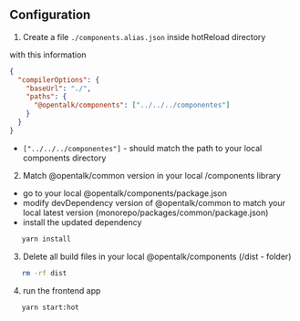 ## Configuration

1. Create a file `./components.alias.json` inside hotReload directory

with this information

```json
{
  "compilerOptions": {
    "baseUrl": "./",
    "paths": {
      "@opentalk/components": ["../../../componentes"]
    }
  }
}
```

- `["../../../componentes"]` - should match the path to your local components directory

2. Match @opentalk/common version in your local /components library

- go to your local @opentalk/components/package.json
- modify devDependency version of @opentalk/common to match your local latest version (monorepo/packages/common/package.json)
- install the updated dependency

```bash
   yarn install
```

3. Delete all build files in your local @opentalk/components (/dist - folder)

```bash
   rm -rf dist
```

4. run the frontend app

```bash
   yarn start:hot
```
